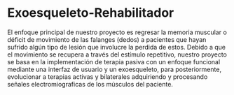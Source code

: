# Exoesqueleto-Rehabilitador
El enfoque principal de nuestro proyecto es regresar la memoria muscular o déficit de movimiento de las falanges (dedos) a pacientes que hayan sufrido algún tipo de lesión que involucre la perdida de estos. Debido a que el movimiento se recupera a través del estímulo repetitivo, nuestro proyecto se basa en la implementación de terapia pasiva con un enfoque funcional mediante una interfaz de usuario y un exoesqueleto, para posteriormente, evolucionar a terapias activas y bilaterales adquiriendo y procesando señales electromiograficas de los músculos del paciente. 
